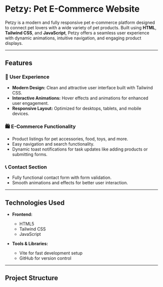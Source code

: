 # **Petzy: Pet E-Commerce Website**

Petzy is a modern and fully responsive pet e-commerce platform designed to connect pet lovers with a wide variety of pet products. Built using **HTML**, **Tailwind CSS**, and **JavaScript**, Petzy offers a seamless user experience with dynamic animations, intuitive navigation, and engaging product displays.

---

## **Features**

### 🌟 **User Experience**
- **Modern Design:** Clean and attractive user interface built with Tailwind CSS.
- **Interactive Animations:** Hover effects and animations for enhanced user engagement.
- **Responsive Layout:** Optimized for desktops, tablets, and mobile devices.

### 🛍️ **E-Commerce Functionality**
- Product listings for pet accessories, food, toys, and more.
- Easy navigation and search functionality.
- Dynamic toast notifications for task updates like adding products or submitting forms.

### 📞 **Contact Section**
- Fully functional contact form with form validation.
- Smooth animations and effects for better user interaction.

---

## **Technologies Used**

- **Frontend:**  
  - HTML5  
  - Tailwind CSS  
  - JavaScript  

- **Tools & Libraries:**  
  - Vite for fast development setup  
  - GitHub for version control  

---

## **Project Structure**

